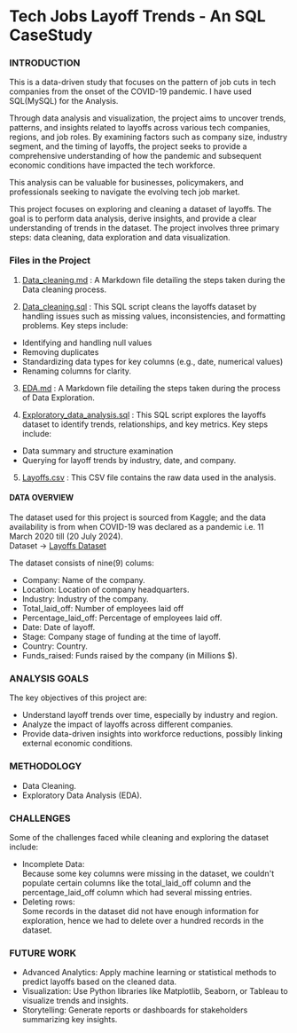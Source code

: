 # Tech Jobs Layoff Trends - An SQL CaseStudy
### INTRODUCTION
This is a data-driven study that focuses on the pattern of job cuts in tech companies from the onset of the COVID-19 pandemic. I have used SQL(MySQL) for the Analysis.

Through data analysis and visualization, the project aims to uncover trends, patterns, and insights related to layoffs across various tech companies, regions, and job roles. By examining factors such as company size, industry segment, and the timing of layoffs, the project seeks to provide a comprehensive understanding of how the pandemic and subsequent economic conditions have impacted the tech workforce. 

This analysis can be valuable for businesses, policymakers, and professionals seeking to navigate the evolving tech job market.  

This project focuses on exploring and cleaning a dataset of layoffs. The goal is to perform data analysis, derive insights, and provide a clear understanding of trends in the dataset. The project involves three primary steps: data cleaning, data exploration and data visualization.  

### Files in the Project  
1. [Data_cleaning.md](https://github.com/tamunoWoks/Tech_Jobs_Layoff_Trends--SQL_CaseStudy/blob/main/Data_cleaning.md) : A Markdown file detailing the steps taken during the Data cleaning process.

2. [Data_cleaning.sql](https://github.com/tamunoWoks/Tech_Jobs_Layoff_Trends--SQL_CaseStudy/blob/main/Data_cleaning.sql) : This SQL script cleans the layoffs dataset by handling issues such as missing values, inconsistencies, and formatting problems. Key steps include:  
  - Identifying and handling null values
  - Removing duplicates
  - Standardizing data types for key columns (e.g., date, numerical values)
  - Renaming columns for clarity.  

3. [EDA.md](https://github.com/tamunoWoks/Tech_Jobs_Layoff_Trends--SQL_CaseStudy/blob/main/EDA.md) : A Markdown file detailing the steps taken during the process of Data Exploration.  

4. [Exploratory_data_analysis.sql](https://github.com/tamunoWoks/Tech_Jobs_Layoff_Trends--SQL_CaseStudy/blob/main/Exploratory_data_analysis.sql) : This SQL script explores the layoffs dataset to identify trends, relationships, and key metrics. Key steps include:  
  - Data summary and structure examination
  - Querying for layoff trends by industry, date, and company.

5. [Layoffs.csv](https://github.com/tamunoWoks/Tech_Jobs_Layoff_Trends--SQL_CaseStudy/blob/main/layoffs.csv) : This CSV file contains the raw data used in the analysis.
  
#### DATA OVERVIEW
The dataset used for this project is sourced from Kaggle; and the data availability is from when COVID-19 was declared as a pandemic i.e. 11 March 2020 till (20 July 2024).  
Dataset -> [Layoffs Dataset](https://www.kaggle.com/datasets/swaptr/layoffs-2022)

The dataset consists of nine(9) colums:
- Company: Name of the company.
- Location: Location of company headquarters.
- Industry: Industry of the company.
- Total_laid_off: Number of employees laid off
- Percentage_laid_off: Percentage of employees laid off.
- Date: Date of layoff.
- Stage: Company stage of funding at the time of layoff.
- Country: Country.
- Funds_raised: Funds raised by the company (in Millions $).


### ANALYSIS GOALS
The key objectives of this project are:
- Understand layoff trends over time, especially by industry and region.
- Analyze the impact of layoffs across different companies.
- Provide data-driven insights into workforce reductions, possibly linking external economic conditions.  

### METHODOLOGY  
- Data Cleaning.
- Exploratory Data Analysis (EDA).

### CHALLENGES
Some of the challenges faced while cleaning and exploring the dataset include:
- Incomplete Data:  
Because some key columns were missing in the dataset, we couldn't populate certain columns like the total_laid_off column and the percentage_laid_off column which had several missing entries.
- Deleting rows:  
Some records in the dataset did not have enough information for exploration, hence we had to delete over a hundred records in the dataset.

### FUTURE WORK
- Advanced Analytics: Apply machine learning or statistical methods to predict layoffs based on the cleaned data.
- Visualization: Use Python libraries like Matplotlib, Seaborn, or Tableau to visualize trends and insights.
- Storytelling: Generate reports or dashboards for stakeholders summarizing key insights.
